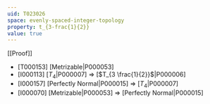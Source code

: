 ```yaml
---
uid: T023026
space: evenly-spaced-integer-topology
property: t_{3-frac{1}{2}}
value: true
---
```

[[Proof]]

* [T000153] [Metrizable|P000053]
* [I000113] [$T_4$|P000007] => [$T_{3 \frac{1}{2}}$|P000006]
* [I000157] [Perfectly Normal|P000015] => [$T_4$|P000007]
* [I000070] [Metrizable|P000053] => [Perfectly Normal|P000015]


